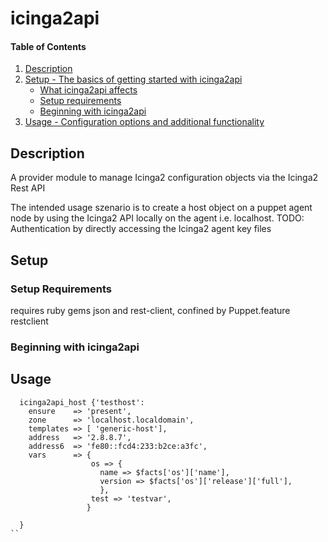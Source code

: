 # icinga2api

#### Table of Contents

1. [Description](#description)
1. [Setup - The basics of getting started with icinga2api](#setup)
    * [What icinga2api affects](#what-icinga2api-affects)
    * [Setup requirements](#setup-requirements)
    * [Beginning with icinga2api](#beginning-with-icinga2api)
1. [Usage - Configuration options and additional functionality](#usage)

## Description

A provider module to manage Icinga2 configuration objects via the Icinga2 Rest API

The intended usage szenario is to create a host object on a puppet agent node by using the
Icinga2 API locally on the agent i.e. localhost.
TODO: Authentication by directly accessing the Icinga2 agent key files

## Setup

### Setup Requirements 
requires ruby gems json and rest-client, confined by Puppet.feature restclient

### Beginning with icinga2api

## Usage

```
  icinga2api_host {'testhost':
    ensure    => 'present',
    zone      => 'localhost.localdomain',
    templates => [ 'generic-host'],
    address   => '2.8.8.7',
    address6  => 'fe80::fcd4:233:b2ce:a3fc',
    vars      => {
                  os => { 
                    name => $facts['os']['name'],
                    version => $facts['os']['release']['full'],
                    },
                  test => 'testvar',
                 }
                   
  } 
``

